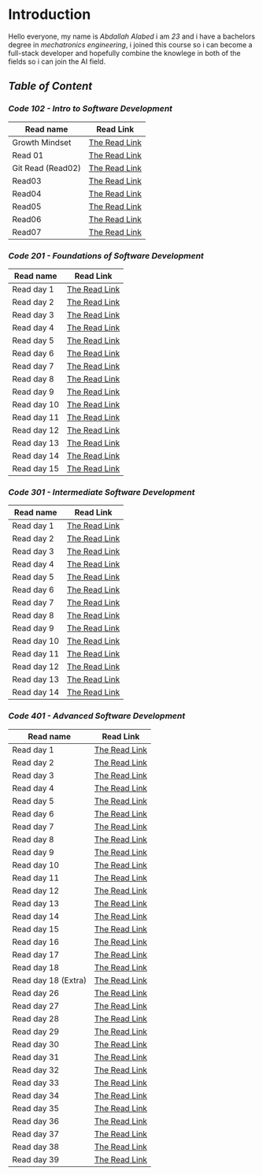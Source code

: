 # Introduction


 Hello everyone, my name is *Abdallah Alabed* i am *23* and i have a bachelors degree in *mechatronics engineering*, i joined this course so i can become a full-stack developer and hopefully combine the knowlege in both of the fields so i can join the AI field.


## ***Table of Content***


### ***Code 102 - Intro to Software Development*** 


  |Read name | Read Link| 
  |-----|-----| 
  |Growth Mindset | [The Read Link](https://abdallah-alabed.github.io/Reading-Notes/Growth)|
  |Read 01 | [The Read Link](https://abdallah-alabed.github.io/Reading-Notes/Read01)|
  |Git Read (Read02)|[The Read Link](https://abdallah-alabed.github.io/Reading-Notes/GitRead)|
  |Read03|[The Read Link](https://abdallah-alabed.github.io/Reading-Notes/Read03)|
  |Read04|[The Read Link](https://abdallah-alabed.github.io/Reading-Notes/Read04)|
  |Read05|[The Read Link](https://abdallah-alabed.github.io/Reading-Notes/Read05)| 
  |Read06|[The Read Link](https://abdallah-alabed.github.io/Reading-Notes/Read06)| 
  |Read07|[The Read Link](https://abdallah-alabed.github.io/Reading-Notes/Read07)|
      
      
### ***Code 201 - Foundations of Software Development*** 


 |Read name | Read Link|
 | ----- | ----- |
 |Read day 1 |[The Read Link](https://abdallah-alabed.github.io/Reading-Notes/class-01)|
 |Read day 2 |[The Read Link](https://abdallah-alabed.github.io/Reading-Notes/class-02)|
 |Read day 3 |[The Read Link](https://abdallah-alabed.github.io/Reading-Notes/class-03)|
 |Read day 4 |[The Read Link](https://abdallah-alabed.github.io/Reading-Notes/class-04)|
 |Read day 5 |[The Read Link](https://abdallah-alabed.github.io/Reading-Notes/class-05)|
 |Read day 6 |[The Read Link](https://abdallah-alabed.github.io/Reading-Notes/class-06)|
 |Read day 7 |[The Read Link](https://abdallah-alabed.github.io/Reading-Notes/class-07)| 
 |Read day 8 |[The Read Link](https://abdallah-alabed.github.io/Reading-Notes/class-08)|
 |Read day 9 |[The Read Link](https://abdallah-alabed.github.io/Reading-Notes/class-09)|
 |Read day 10|[The Read Link](https://abdallah-alabed.github.io/Reading-Notes/class-10)|
 |Read day 11|[The Read Link](https://abdallah-alabed.github.io/Reading-Notes/class-11)| 
 |Read day 12|[The Read Link](https://abdallah-alabed.github.io/Reading-Notes/class-12)| 
 |Read day 13|[The Read Link](https://abdallah-alabed.github.io/Reading-Notes/class-13)| 
 |Read day 14|[The Read Link](https://abdallah-alabed.github.io/Reading-Notes/class-14)| 
 |Read day 15|[The Read Link]()|
 
 
### ***Code 301 - Intermediate Software Development*** 


 |Read name | Read Link|
 | ----- | ----- |
 |Read day 1 |[The Read Link](https://abdallah-alabed.github.io/Reading-Notes/class01-301)|
 |Read day 2 |[The Read Link](https://abdallah-alabed.github.io/Reading-Notes/class02-301)|
 |Read day 3 |[The Read Link](https://abdallah-alabed.github.io/Reading-Notes/class03-301)|
 |Read day 4 |[The Read Link](https://abdallah-alabed.github.io/Reading-Notes/class04-301)|
 |Read day 5 |[The Read Link](https://abdallah-alabed.github.io/Reading-Notes/class05-301)|
 |Read day 6 |[The Read Link](https://abdallah-alabed.github.io/Reading-Notes/class06-301)|
 |Read day 7 |[The Read Link](https://abdallah-alabed.github.io/Reading-Notes/class07-301)|
 |Read day 8 |[The Read Link](https://abdallah-alabed.github.io/Reading-Notes/class08-301)|
 |Read day 9 |[The Read Link](https://abdallah-alabed.github.io/Reading-Notes/class09-301)|
 |Read day 10 |[The Read Link](https://abdallah-alabed.github.io/Reading-Notes/class10-301)|
 |Read day 11 |[The Read Link](https://abdallah-alabed.github.io/Reading-Notes/class11-301)|
 |Read day 12 |[The Read Link](https://abdallah-alabed.github.io/Reading-Notes/class12-301)|
 |Read day 13 |[The Read Link](https://abdallah-alabed.github.io/Reading-Notes/class13-301)|
 |Read day 14 |[The Read Link](https://abdallah-alabed.github.io/Reading-Notes/class14-301)|
 
 
 ### ***Code 401 - Advanced Software Development*** 
 
 
 
 |Read name | Read Link|
 | ----- | ----- |
 |Read day 1 |[The Read Link](https://abdallah-alabed.github.io/Reading-Notes/class1-401-py)|
 |Read day 2 |[The Read Link](https://abdallah-alabed.github.io/Reading-Notes/class2-401-py)|
 |Read day 3 |[The Read Link](https://abdallah-alabed.github.io/Reading-Notes/class3-401-py)|
 |Read day 4 |[The Read Link](https://abdallah-alabed.github.io/Reading-Notes/class4-401-py)|
 |Read day 5 |[The Read Link](https://abdallah-alabed.github.io/Reading-Notes/class5-401-py)|
 |Read day 6 |[The Read Link](https://abdallah-alabed.github.io/Reading-Notes/class6-401-py)|
 |Read day 7 |[The Read Link](https://abdallah-alabed.github.io/Reading-Notes/class7-401-py)|
 |Read day 8 |[The Read Link](https://abdallah-alabed.github.io/Reading-Notes/class8-401-py)|
 |Read day 9 |[The Read Link](https://abdallah-alabed.github.io/Reading-Notes/class9-401-py)|
 |Read day 10 |[The Read Link](https://abdallah-alabed.github.io/Reading-Notes/class10-401-py)|
 |Read day 11 |[The Read Link](https://abdallah-alabed.github.io/Reading-Notes/class11-401-py)|
 |Read day 12 |[The Read Link](https://abdallah-alabed.github.io/Reading-Notes/class12-401-py)|
 |Read day 13 |[The Read Link](https://abdallah-alabed.github.io/Reading-Notes/class13-401-py)|
 |Read day 14 |[The Read Link](https://abdallah-alabed.github.io/Reading-Notes/class14-401-py)|
 |Read day 15 |[The Read Link](https://abdallah-alabed.github.io/Reading-Notes/class15-401-py)|
 |Read day 16 |[The Read Link](https://abdallah-alabed.github.io/Reading-Notes/class16-401-py)|
 |Read day 17 |[The Read Link](https://abdallah-alabed.github.io/Reading-Notes/class17-401-py)|
 |Read day 18 |[The Read Link](https://abdallah-alabed.github.io/Reading-Notes/class18-401-py)|
 |Read day 18 (Extra) |[The Read Link](https://abdallah-alabed.github.io/Reading-Notes/class18-401-py(optional-Read))|
 |Read day 26 |[The Read Link](https://abdallah-alabed.github.io/Reading-Notes/class26-401-py)|
 |Read day 27 |[The Read Link](https://abdallah-alabed.github.io/Reading-Notes/class27-401-py)|
 |Read day 28 |[The Read Link](https://abdallah-alabed.github.io/Reading-Notes/class28-401-py)|
 |Read day 29 |[The Read Link](https://abdallah-alabed.github.io/Reading-Notes/class29-401-py)|
 |Read day 30 |[The Read Link](https://abdallah-alabed.github.io/Reading-Notes/class30-401-py)|
 |Read day 31 |[The Read Link](https://abdallah-alabed.github.io/Reading-Notes/class31-401-py)|
 |Read day 32 |[The Read Link](https://abdallah-alabed.github.io/Reading-Notes/class32-401-py)|
 |Read day 33 |[The Read Link](https://abdallah-alabed.github.io/Reading-Notes/class33-401-py)|
 |Read day 34 |[The Read Link](https://abdallah-alabed.github.io/Reading-Notes/class34-401-py)|
 |Read day 35 |[The Read Link](https://abdallah-alabed.github.io/Reading-Notes/class35-401-py)|
 |Read day 36 |[The Read Link](https://abdallah-alabed.github.io/Reading-Notes/class36-401-py)|
 |Read day 37 |[The Read Link](https://abdallah-alabed.github.io/Reading-Notes/class37-401-py)|
 |Read day 38 |[The Read Link](https://abdallah-alabed.github.io/Reading-Notes/class38-401-py)|
 |Read day 39 |[The Read Link](https://abdallah-alabed.github.io/Reading-Notes/class39-401-py)|
 
 
 
